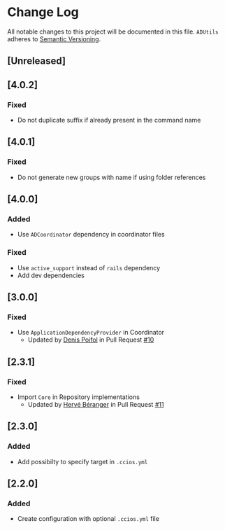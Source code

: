 # Change Log
All notable changes to this project will be documented in this file.
`ADUtils` adheres to [Semantic Versioning](http://semver.org/).

## [Unreleased]

## [4.0.2]

### Fixed

- Do not duplicate suffix if already present in the command name

## [4.0.1]

### Fixed

- Do not generate new groups with name if using folder references

## [4.0.0]

### Added
- Use `ADCoordinator` dependency in coordinator files

### Fixed
- Use `active_support` instead of `rails` dependency
- Add dev dependencies

## [3.0.0]

### Fixed
- Use `ApplicationDependencyProvider` in Coordinator
  - Updated by [Denis Poifol](https://github.com/denisPoifol) in Pull Request [#10](https://github.com/felginep/ccios/pull/10)

## [2.3.1]

### Fixed
- Import `Core` in Repository implementations
  - Updated by [Hervé Béranger](https://github.com/hberenger) in Pull Request [#11](https://github.com/felginep/ccios/pull/11)

## [2.3.0]

### Added
- Add possibilty to specify target in `.ccios.yml`

## [2.2.0]

### Added
- Create configuration with optional `.ccios.yml` file
